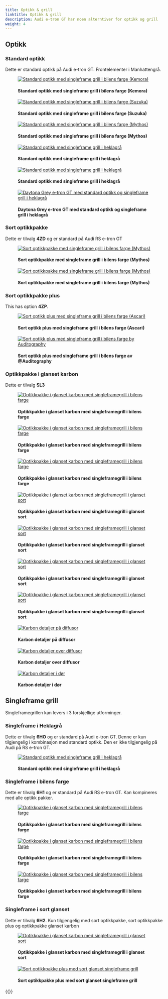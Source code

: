 ```yaml
---
title: Optikk & grill
linktitle: Optikk & grill
description: Audi e-tron GT har noen alterntiver for optikk og grill
weight: 4
---
```

<!-- markdownlint-disable MD033 -->

## Optikk

### Standard optikk

Dette er standard optikk på Audi e-tron GT. Frontelementer i Manhattengrå.

<figure>
    <a href="https://media.electrichasgoneaudi.net/multimedia/models/e-tron-gt/exterior/optics/standardoptics_singleframebody_1.jpg">
        <img src="https://media.electrichasgoneaudi.net/multimedia/models/e-tron-gt/exterior/optics/standardoptics_singleframebody_1s.jpg" alt="Standard optikk med singleframe grill i bilens farge (Kemora)" title="Standard optikk med singleframe grill i bilens farge (Kemora)">
    </a>
    <figcaption><h4>Standard optikk med singleframe grill i bilens farge (Kemora)</h4></figcaption>
</figure>

<figure>
    <a href="https://media.electrichasgoneaudi.net/multimedia/models/e-tron-gt/exterior/optics/standardoptics_singleframebody_2.jpg">
        <img src="https://media.electrichasgoneaudi.net/multimedia/models/e-tron-gt/exterior/optics/standardoptics_singleframebody_2s.jpg" alt="Standard optikk med singleframe grill i bilens farge (Suzuka)" title="Standard optikk med singleframe grill i bilens farge (Suzuka)">
    </a>
    <figcaption><h4>Standard optikk med singleframe grill i bilens farge (Suzuka)</h4></figcaption>
</figure>

<figure>
    <a href="https://media.electrichasgoneaudi.net/multimedia/models/e-tron-gt/exterior/optics/standardoptics_singleframebody_3.jpg">
        <img src="https://media.electrichasgoneaudi.net/multimedia/models/e-tron-gt/exterior/optics/standardoptics_singleframebody_3s.jpg" alt="Standard optikk med singleframe grill i bilens farge (Mythos)" title="Standard optikk med singleframe grill i bilens farge (Mythos)">
    </a>
    <figcaption><h4>Standard optikk med singleframe grill i bilens farge (Mythos)</h4></figcaption>
</figure>

<figure>
    <a href="https://media.electrichasgoneaudi.net/multimedia/models/e-tron-gt/exterior/optics/standardoptics_singleframehekla_2.jpg">
        <img src="https://media.electrichasgoneaudi.net/multimedia/models/e-tron-gt/exterior/optics/standardoptics_singleframehekla_2s.jpg" alt="Standard optikk med singleframe grill i heklagrå" title="Standard optikk med singleframe grill i heklagrå">
    </a>
    <figcaption><h4>Standard optikk med singleframe grill i heklagrå</h4></figcaption>
</figure>

<figure>
    <a href="https://media.electrichasgoneaudi.net/multimedia/models/e-tron-gt/exterior/optics/standardoptics_singleframehekla_3.jpg">
        <img src="https://media.electrichasgoneaudi.net/multimedia/models/e-tron-gt/exterior/optics/standardoptics_singleframehekla_3s.jpg" alt="Standard optikk med singleframe grill i heklagrå" title="Standard optikk med singleframe grill i heklagrå">
    </a>
    <figcaption><h4>Standard optikk med singleframe grill i heklagrå</h4></figcaption>
</figure>

<figure>
    <a href="https://media.electrichasgoneaudi.net/multimedia/models/e-tron-gt/exterior/optics/standardoptics_singleframehekla_4.jpg">
        <img src="https://media.electrichasgoneaudi.net/multimedia/models/e-tron-gt/exterior/optics/standardoptics_singleframehekla_4s.jpg" alt="Daytona Grey e-tron GT med standard optikk og singleframe grill i heklagrå" title="Daytona Grey e-tron GT med standard optikk og singleframe grill i heklagrå">
    </a>
    <figcaption><h4>Daytona Grey e-tron GT med standard optikk og singleframe grill i heklagrå</h4></figcaption>
</figure>

### Sort optikkpakke

Dette er tilvalg **4ZD** og er standard på Audi RS e-tron GT

<figure>
    <a href="https://media.electrichasgoneaudi.net/multimedia/models/e-tron-gt/exterior/optics/blackoptics_singleframebody_1.jpg">
        <img src="https://media.electrichasgoneaudi.net/multimedia/models/e-tron-gt/exterior/optics/blackoptics_singleframebody_1s.jpg" alt="Sort optikkpakke med singleframe grill i bilens farge (Mythos)" title="Sort optikkpakke med singleframe grill i bilens farge (Mythos)">
    </a>
    <figcaption><h4>Sort optikkpakke med singleframe grill i bilens farge (Mythos)</h4></figcaption>
</figure>

<figure>
    <a href="https://media.electrichasgoneaudi.net/multimedia/models/e-tron-gt/exterior/optics/blackoptics_singleframebody_2.jpg">
        <img src="https://media.electrichasgoneaudi.net/multimedia/models/e-tron-gt/exterior/optics/blackoptics_singleframebody_2.jpg" alt="Sort optikkpakke med singleframe grill i bilens farge (Mythos)" title="Sort optikkpakke med singleframe grill i bilens farge (Mythos)">
    </a>
    <figcaption><h4>Sort optikkpakke med singleframe grill i bilens farge (Mythos)</h4></figcaption>
</figure>

### Sort optikkpakke plus

This has option **4ZP**.

<figure>
    <a href="https://media.electrichasgoneaudi.net/multimedia/models/e-tron-gt/exterior/optics/blackopticsplus_singleframebody_1.jpg">
        <img src="https://media.electrichasgoneaudi.net/multimedia/models/e-tron-gt/exterior/optics/blackopticsplus_singleframebody_1s.jpg" alt="Sort optikk plus med singleframe grill i bilens farge (Ascari)" title="Sort optikk plus med singleframe grill i bilens farge (Ascari)">
    </a>
    <figcaption><h4>Sort optikk plus med singleframe grill i bilens farge (Ascari)</h4></figcaption>
</figure>

<figure>
    <a href="https://media.electrichasgoneaudi.net/multimedia/models/e-tron-gt/exterior/optics/singleframe_bodycolor_2.jpg">
        <img src="https://media.electrichasgoneaudi.net/multimedia/models/e-tron-gt/exterior/optics/singleframe_bodycolor_2s.jpg" alt="Sort optikk plus med singleframe grill i bilens farge by Auditography" title="Sort optikk plus med singleframe grill i bilens farge by Auditography">
    </a>
    <figcaption><h4>Sort optikk plus med singleframe grill i bilens farge av @Auditography</h4></figcaption>
</figure>

### Optikkpakke i glanset karbon

Dette er tilvalg **SL3**

<figure>
    <a href="https://media.electrichasgoneaudi.net/multimedia/models/e-tron-gt/exterior/optics/carbonoptics_singleframebody_1.jpg">
        <img src="https://media.electrichasgoneaudi.net/multimedia/models/e-tron-gt/exterior/optics/carbonoptics_singleframebody_1s.jpg" alt="Optikkpakke i glanset karbon med singleframegrill i bilens farge" title="Optikkpakke i glanset karbon med singleframegrill i bilens farge">
    </a>
    <figcaption><h4>Optikkpakke i glanset karbon med singleframegrill i bilens farge</h4></figcaption>
</figure>

<figure>
    <a href="https://media.electrichasgoneaudi.net/multimedia/models/e-tron-gt/exterior/optics/carbonoptics_singleframebody_2.jpg">
        <img src="https://media.electrichasgoneaudi.net/multimedia/models/e-tron-gt/exterior/optics/carbonoptics_singleframebody_2s.jpg" alt="Optikkpakke i glanset karbon med singleframegrill i bilens farge" title="Optikkpakke i glanset karbon med singleframegrill i bilens farge">
    </a>
    <figcaption><h4>Optikkpakke i glanset karbon med singleframegrill i bilens farge</h4></figcaption>
</figure>

<figure>
    <a href="https://media.electrichasgoneaudi.net/multimedia/models/e-tron-gt/exterior/optics/carbonoptics_singleframebody_3.jpg">
        <img src="https://media.electrichasgoneaudi.net/multimedia/models/e-tron-gt/exterior/optics/carbonoptics_singleframebody_3s.jpg" alt="Optikkpakke i glanset karbon med singleframegrill i bilens farge" title="Optikkpakke i glanset karbon med singleframegrill i bilens farge">
    </a>
    <figcaption><h4>Optikkpakke i glanset karbon med singleframegrill i bilens farge</h4></figcaption>
</figure>

<figure>
    <a href="https://media.electrichasgoneaudi.net/multimedia/models/e-tron-gt/exterior/optics/carbonoptics_singleframeblack_1.jpg">
        <img src="https://media.electrichasgoneaudi.net/multimedia/models/e-tron-gt/exterior/optics/carbonoptics_singleframeblack_1s.jpg" alt="Optikkpakke i glanset karbon med singleframegrill i glanset sort" title="Optikkpakke i glanset karbon med singleframegrill i glanset sort">
    </a>
    <figcaption><h4>Optikkpakke i glanset karbon med singleframegrill i glanset sort</h4></figcaption>
</figure>

<figure>
    <a href="https://media.electrichasgoneaudi.net/multimedia/models/e-tron-gt/exterior/optics/carbonoptics_singleframeblack_2.jpg">
        <img src="https://media.electrichasgoneaudi.net/multimedia/models/e-tron-gt/exterior/optics/carbonoptics_singleframeblack_2s.jpg" alt="Optikkpakke i glanset karbon med singleframegrill i glanset sort" title="Optikkpakke i glanset karbon med singleframegrill i glanset sort">
    </a>
    <figcaption><h4>Optikkpakke i glanset karbon med singleframegrill i glanset sort</h4></figcaption>
</figure>

<figure>
    <a href="https://media.electrichasgoneaudi.net/multimedia/models/e-tron-gt/exterior/optics/carbonoptics_singleframeblack_3.jpg">
        <img src="https://media.electrichasgoneaudi.net/multimedia/models/e-tron-gt/exterior/optics/carbonoptics_singleframeblack_3s.jpg" alt="Optikkpakke i glanset karbon med singleframegrill i glanset sort" title="Optikkpakke i glanset karbon med singleframegrill i glanset sort">
    </a>
    <figcaption><h4>Optikkpakke i glanset karbon med singleframegrill i glanset sort</h4></figcaption>
</figure>

<figure>
    <a href="https://media.electrichasgoneaudi.net/multimedia/models/e-tron-gt/exterior/optics/carbonoptics_singleframeblack_4.jpg">
        <img src="https://media.electrichasgoneaudi.net/multimedia/models/e-tron-gt/exterior/optics/carbonoptics_singleframeblack_4s.jpg" alt="Optikkpakke i glanset karbon med singleframegrill i glanset sort" title="Optikkpakke i glanset karbon med singleframegrill i glanset sort">
    </a>
    <figcaption><h4>Optikkpakke i glanset karbon med singleframegrill i glanset sort</h4></figcaption>
</figure>

<figure>
    <a href="https://media.electrichasgoneaudi.net/multimedia/models/e-tron-gt/exterior/optics/carbonoptics_singleframeblack_5.jpg">
        <img src="https://media.electrichasgoneaudi.net/multimedia/models/e-tron-gt/exterior/optics/carbonoptics_singleframeblack_5s.jpg" alt="Karbon detaljer på diffusor" title="Karbon detaljer på diffusor">
    </a>
    <figcaption><h4>Karbon detaljer på diffusor</h4></figcaption>
</figure>

<figure>
    <a href="https://media.electrichasgoneaudi.net/multimedia/models/e-tron-gt/exterior/optics/carbonoptics_singleframeblack_6.jpg">
        <img src="https://media.electrichasgoneaudi.net/multimedia/models/e-tron-gt/exterior/optics/carbonoptics_singleframeblack_6s.jpg" alt="Karbon detaljer over diffusor" title="Karbon detaljer over diffusor">
    </a>
    <figcaption><h4>Karbon detaljer over diffusor</h4></figcaption>
</figure>

<figure>
    <a href="https://media.electrichasgoneaudi.net/multimedia/models/e-tron-gt/exterior/optics/carbonoptics_singleframeblack_7.jpg">
        <img src="https://media.electrichasgoneaudi.net/multimedia/models/e-tron-gt/exterior/optics/carbonoptics_singleframeblack_7s.jpg" alt="Karbon detaljer i dør" title="Karbon detaljer i dør">
    </a>
    <figcaption><h4>Karbon detaljer i dør</h4></figcaption>
</figure>

## Singleframe grill

Singleframegrillen kan levers i 3 forskjellige utforminger.

### Singleframe i Heklagrå

Dette er tilvalg **6HO** og er standard på Audi e-tron GT. Denne er kun tilgjengelig i kombinasjon med standard optikk. Den er ikke tilgjengelig på Audi på RS e-tron GT.

<figure>
    <a href="https://media.electrichasgoneaudi.net/multimedia/models/e-tron-gt/exterior/optics/standardoptics_singleframehekla_1.jpg">
        <img src="https://media.electrichasgoneaudi.net/multimedia/models/e-tron-gt/exterior/optics/standardoptics_singleframehekla_1s.jpg" alt="Standard optikk med singleframe grill i heklagrå" title="Standard optikk med singleframe grill i heklagrå">
    </a>
    <figcaption><h4>Standard optikk med singleframe grill i heklagrå</h4></figcaption>
</figure>

### Singleframe i bilens farge

Dette er tilvalg **6H1** og er standard på Audi RS e-tron GT. Kan kompineres med alle optikk pakker.

<figure>
    <a href="https://media.electrichasgoneaudi.net/multimedia/models/e-tron-gt/exterior/optics/carbonoptics_singleframebody_1.jpg">
        <img src="https://media.electrichasgoneaudi.net/multimedia/models/e-tron-gt/exterior/optics/carbonoptics_singleframebody_1s.jpg" alt="Optikkpakke i glanset karbon med singleframegrill i bilens farge" title="Optikkpakke i glanset karbon med singleframegrill i bilens farge">
    </a>
    <figcaption><h4>Optikkpakke i glanset karbon med singleframegrill i bilens farge</h4></figcaption>
</figure>

<figure>
    <a href="https://media.electrichasgoneaudi.net/multimedia/models/e-tron-gt/exterior/optics/carbonoptics_singleframebody_2.jpg">
        <img src="https://media.electrichasgoneaudi.net/multimedia/models/e-tron-gt/exterior/optics/carbonoptics_singleframebody_2s.jpg" alt="Optikkpakke i glanset karbon med singleframegrill i bilens farge" title="Optikkpakke i glanset karbon med singleframegrill i bilens farge">
    </a>
    <figcaption><h4>Optikkpakke i glanset karbon med singleframegrill i bilens farge</h4></figcaption>
</figure>

<figure>
    <a href="https://media.electrichasgoneaudi.net/multimedia/models/e-tron-gt/exterior/optics/carbonoptics_singleframebody_3.jpg">
        <img src="https://media.electrichasgoneaudi.net/multimedia/models/e-tron-gt/exterior/optics/carbonoptics_singleframebody_3s.jpg" alt="Optikkpakke i glanset karbon med singleframegrill i bilens farge" title="Optikkpakke i glanset karbon med singleframegrill i bilens farge">
    </a>
    <figcaption><h4>Optikkpakke i glanset karbon med singleframegrill i bilens farge</h4></figcaption>
</figure>

### Singleframe i sort glanset

Dette er tilvalg **6H2**. Kun tilgjengelig med sort optikkpakke, sort optikkpakke plus og optikkpakke glanset karbon

<figure>
    <a href="https://media.electrichasgoneaudi.net/multimedia/models/e-tron-gt/exterior/optics/carbonoptics_singleframeblack_1.jpg">
        <img src="https://media.electrichasgoneaudi.net/multimedia/models/e-tron-gt/exterior/optics/carbonoptics_singleframeblack_1s.jpg" alt="Optikkpakke i glanset karbon med singleframegrill i glanset sort" title="Optikkpakke i glanset karbon med singleframegrill i glanset sort">
    </a>
    <figcaption><h4>Optikkpakke i glanset karbon med singleframegrill i glanset sort</h4></figcaption>
</figure>

<figure>
    <a href="https://media.electrichasgoneaudi.net/multimedia/models/e-tron-gt/exterior/optics/blackopticsplus_singleframeblack_1.jpg">
        <img src="https://media.electrichasgoneaudi.net/multimedia/models/e-tron-gt/exterior/optics/blackopticsplus_singleframeblack_1s.jpg" alt="Sort optikkpakke plus med sort glanset singleframe grill" title="Sort optikkpakke plus med sort glanset singleframe grill">
    </a>
    <figcaption><h4>Sort optikkpakke plus med sort glanset singleframe grill</h4></figcaption>
</figure>

{{<children description="true" />}}

